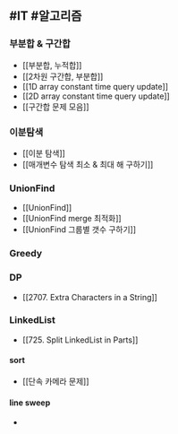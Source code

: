 ## #IT #알고리즘 


### 부분합 & 구간합

- [[부분합, 누적합]]
- [[2차원 구간합, 부분합]]
- [[1D array constant time query update]]
- [[2D array constant time query update]]
- [[구간합 문제 모음]]
### 이분탐색

- [[이분 탐색]]
- [[매개변수 탐색 최소 & 최대 해 구하기]]

### UnionFind
- [[UnionFind]]
- [[UnionFind merge 최적화]]
- [[UnionFind 그룹별 갯수 구하기]]

### Greedy

### DP
- [[2707. Extra Characters in a String]]
### LinkedList
- [[725. Split LinkedList in Parts]]

#### sort
- [[단속 카메라 문제]]

#### line sweep
- 
  

